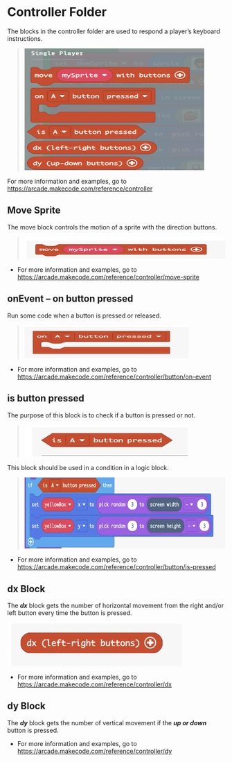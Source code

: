 # Controller Folder

The blocks in the controller folder are used to respond a player’s
keyboard instructions.

> <img src="../images/media/image29.png"
> style="width:4.32926in;height:2.92583in"
> alt="A screenshot of a computer Description automatically generated" />

For more information and examples, go to
<https://arcade.makecode.com/reference/controller>

## Move Sprite

The move block controls the motion of a sprite with the direction
buttons.

> <img src="../images/media/image30.png"
> style="width:4.97601in;height:0.52293in"
> alt="A red and white rectangular button with white text Description automatically generated" />

-   For more information and examples, go to
    <https://arcade.makecode.com/reference/controller/move-sprite>

## onEvent – on button pressed

Run some code when a button is pressed or released.

> <img src="../images/media/image31.png"
> style="width:3.95251in;height:0.79524in"
> alt="A red and white button Description automatically generated" />

-   For more information and examples, go to
    <https://arcade.makecode.com/reference/controller/button/on-event>

## is button pressed

The purpose of this block is to check if a button is pressed or not.

> <img src="../images/media/image32.png"
> style="width:3.9298in;height:0.76282in"
> alt="A red and white button Description automatically generated" />

This block should be used in a condition in a logic block.

> <img src="../images/media/image33.png"
> style="width:6.5in;height:1.71111in"
> alt="A screenshot of a computer game Description automatically generated" />

-   For more information and examples, go to
    <https://arcade.makecode.com/reference/controller/button/is-pressed>

##  dx Block

The ***dx*** block gets the number of horizontal movement from the right
and/or left button every time the button is pressed.

<img src="../images/media/image34.png"
style="width:4.20833in;height:1.04167in"
alt="A red rectangular sign with white text Description automatically generated" />

-   For more information and examples, go to
    <https://arcade.makecode.com/reference/controller/dx>

## dy Block

The ***dy*** block gets the number of vertical movement if the ***up or
down*** button is pressed.

-   For more information and examples, go to
    <https://arcade.makecode.com/reference/controller/dy>